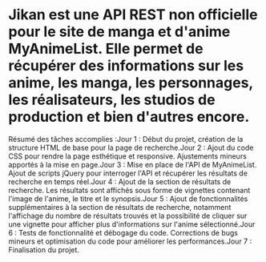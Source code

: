 # Jikan est une API REST non officielle pour le site de manga et d'anime MyAnimeList. Elle permet de récupérer des informations sur les anime, les manga, les personnages, les réalisateurs, les studios de production et bien d'autres encore.

Résumé des tâches accomplies :Jour 1  : Début du projet, création de la structure HTML de base pour la page de recherche.Jour 2  : Ajout du code CSS pour rendre la page esthétique et responsive. Ajustements mineurs apportés à la mise en page.Jour 3  : Mise en place de l'API de MyAnimeList. Ajout de scripts jQuery pour interroger l'API et récupérer les résultats de recherche en temps réel.Jour 4  : Ajout de la section de résultats de recherche. Les résultats sont affichés sous forme de vignettes contenant l'image de l'anime, le titre et le synopsis.Jour 5 : Ajout de fonctionnalités supplémentaires à la section de résultats de recherche, notamment l'affichage du nombre de résultats trouvés et la possibilité de cliquer sur une vignette pour afficher plus d'informations sur l'anime sélectionné.Jour 6  : Tests de fonctionnalité et débogage du code. Corrections de bugs mineurs et optimisation du code pour améliorer les performances.Jour 7  : Finalisation du projet. 
